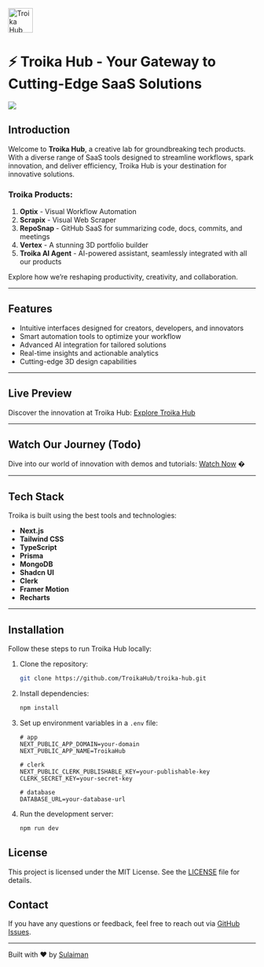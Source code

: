 <img src="public\assets\logo.png" alt="Troika Hub Logo" width="50" height="50">

# ⚡ Troika Hub - Your Gateway to Cutting-Edge SaaS Solutions

<img src="public\assets\Thumbnail (1).png">

##  Introduction  
Welcome to **Troika Hub**, a creative lab for groundbreaking tech products. With a diverse range of SaaS tools designed to streamline workflows, spark innovation, and deliver efficiency, Troika Hub is your destination for innovative solutions.  

### Troika Products:  
1. **Optix** - Visual Workflow Automation  
2. **Scrapix** - Visual Web Scraper  
3. **RepoSnap** - GitHub SaaS for summarizing code, docs, commits, and meetings  
4. **Vertex** - A stunning 3D portfolio builder  
5. **Troika AI Agent** - AI-powered assistant, seamlessly integrated with all our products  

Explore how we’re reshaping productivity, creativity, and collaboration.

---

##  Features  
- Intuitive interfaces designed for creators, developers, and innovators  
- Smart automation tools to optimize your workflow  
- Advanced AI integration for tailored solutions  
- Real-time insights and actionable analytics  
- Cutting-edge 3D design capabilities  

---

##  Live Preview 
Discover the innovation at Troika Hub: [Explore Troika Hub](http://troikahub.tech)

---

##  Watch Our Journey (Todo)
Dive into our world of innovation with demos and tutorials: [Watch Now](https://youtube.com) �  

---

##  Tech Stack  
Troika is built using the best tools and technologies:  
- **Next.js**  
- **Tailwind CSS**  
- **TypeScript**  
- **Prisma**  
- **MongoDB**  
- **Shadcn UI**  
- **Clerk**  
- **Framer Motion**  
- **Recharts**  

---

##  Installation  
Follow these steps to run Troika Hub locally:  

1. Clone the repository:
    ```bash
    git clone https://github.com/TroikaHub/troika-hub.git
    ```
2. Install dependencies:
    ```bash
    npm install
    ```
3. Set up environment variables in a `.env` file:
    ```
   # app
    NEXT_PUBLIC_APP_DOMAIN=your-domain
    NEXT_PUBLIC_APP_NAME=TroikaHub

    # clerk
    NEXT_PUBLIC_CLERK_PUBLISHABLE_KEY=your-publishable-key
    CLERK_SECRET_KEY=your-secret-key

    # database
    DATABASE_URL=your-database-url
    ```

4. Run the development server:
    ```bash
    npm run dev
    ```

## License
This project is licensed under the MIT License. See the [LICENSE](LICENSE) file for details.

## Contact
If you have any questions or feedback, feel free to reach out via [GitHub Issues](https://github.com/TroikaHub/troika-hub/issues).

---

Built with ❤️ by [Sulaiman](https://sulaiweb.me)
